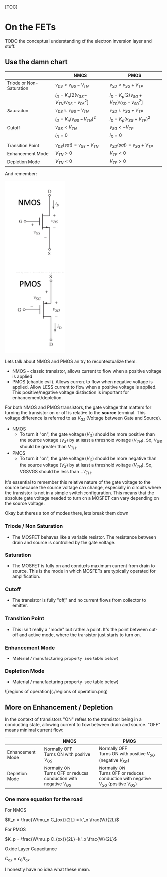 [TOC]

# On the FETs

TODO the conceptual understanding of the electron inversion layer and stuff.

## Use the damn chart

|                          | NMOS                                        | PMOS                                       |
| ------------------------ | ------------------------------------------- | ------------------------------------------ |
| Triode or Non-Saturation | $v_{DS}< v_{GS} -V_{TN}$                    | $v_{SD}<v_{SG}+V_{TP}$                     |
|                          | $i_D=K_n[2(v_{GS} -V_{TN})v_{DS}-v_{DS}^2]$ | $i_D=K_p[2(v_{SG}+V_{TP})v_{SD}-v^2_{SD}]$ |
| Saturation               | $v_{DS} \geq v_{GS} -V_{TN}$                | $v_{SD}\geq v_{SG} +V_{TP}$                |
|                          | $i_D=K_n(v_{GS}-V_{TN})^2$                  | $i_D=K_p(v_{SG}+V_{TP})^2$                 |
| Cutoff                   | $v_{GS}<V_{TN}$                             | $v_{SG}<-V_{TP}$                           |
|                          | $i_D = 0$                                   | $i_D= 0$                                   |
|                          |                                             |                                            |
| Transition Point         | $v_{DS}(sat)=v_{GS}-V_{TN}$                 | $v_{SD}(sat)=v_{SG}+V_{TP}$                |
| Enhancement Mode         | $V_{TN} > 0$                                | $V_{TP}<0$                                 |
| Depletion Mode           | $V_{TN} < 0$                                | $V_{TP}>0$                                 |

And remember:

<img src="./nmos and pmos.png" alt="nmos and pmos" style="zoom:67%;" />

Lets talk about NMOS and PMOS an try to recontextualize them.

- NMOS - classic transistor, allows current to flow when a positive voltage is applied
- PMOS (chaotic evil). Allows current to flow when negative voltage is applied. Allow LESS current to flow when a positive voltage is applied. This positive/negative voltage distinction is important for enhancement/depletion.

For both NMOS and PMOS transistors, the gate voltage that matters for turning the transistor on or off is relative to the **source** terminal. This voltage difference is referred to as $V_{GS}$ (Voltage between Gate and Source).

- NMOS
  - To turn it "on", the gate voltage ($V_G$) should be more positive than the source voltage ($V_S$) by at least a threshold voltage ($V_{TH}$). So, $V_{GS}$ should be greater than $V_{TH}$.
- PMOS
  - To turn it "on", the gate voltage ($V_G$) should be more negative than the source voltage ($V_S$) by at least a threshold voltage ($V_{TH}$). So, VGSVGS should be less than $-V_{TH}$.

It's essential to remember this relative nature of the gate voltage to the source because the source voltage can change, especially in circuits where the transistor is not in a simple switch configuration. This means that the absolute gate voltage needed to turn on a MOSFET can vary depending on the source voltage.


Okay but theres a ton of modes there, lets break them down

### Triode / Non Saturation

- The MOSFET behaves like a variable resistor. The resistance between drain and source is controlled by the gate voltage.

### Saturation

- The MOSFET is fully on and conducts maximum current from drain to source. This is the mode in which MOSFETs are typically operated for amplification.

### Cutoff

- The transistor is fully "off," and no current flows from collector to emitter.

### Transition Point

- This isn't really a "mode" but rather a point. It's the point between cut-off and active mode, where the transistor just starts to turn on.

### Enhancement Mode

- Material / manufacturing property (see table below)

### Depletion Mode

- Material / manufacturing property (see table below)

![regions of operation](./regions of operation.png)

## More on Enhancement / Depletion

In the context of transistors "ON" refers to the transistor being in a conducting state, allowing current to flow between drain and source. "OFF" means minimal current flow:

|                  | NMOS                                                         | PMOS                                                         |
| ---------------- | ------------------------------------------------------------ | ------------------------------------------------------------ |
| Enhancement Mode | Normally OFF<br />Turns ON with positive $V_{GS}$            | Normally OFF<br />Turns ON with positive $V_{SG}$ (negative $V_{SG}$) |
| Depletion Mode   | Normally ON<br />Turns OFF or reduces conduction with negative $V_{GS}$ | Normally ON<br />Turns OFF or reduces conduction with negative $V_{SG}$ (positive $V_{GS}$) |

### One more equation for the road

For NMOS

$K_n = \frac{W\mu_n C_{ox}}{2L} = k'_n \frac{W}{2L}$

For PMOS

$K_p = \frac{W\mu_p C_{ox}}{2L}=k'_p \frac{W}{2L}$

Oxide Layer Capacitance

$C_{ox}=\epsilon_0 / t_{ox}$

I honestly have no idea what these mean.